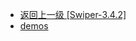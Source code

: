 - [返回上一级 [Swiper-3.4.2]](page/web前端/Swiper/Swiper-3.4.2/)
- [demos](page/web前端/Swiper/Swiper-3.4.2/demos/)
